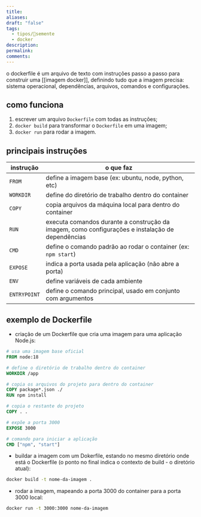 ```yaml
---
title:
aliases:
draft: "false"
tags:
  - tipos/🌱semente
  - docker
description:
permalink:
comments:
---
```

o dockerfile é um arquivo de texto com instruções passo a passo para construir uma [[imagem docker]], definindo tudo que a imagem precisa: sistema operacional, dependências, arquivos, comandos e configurações.

## como funciona
1. escrever um arquivo `Dockerfile` com todas as instruções;
2. `docker build` para transformar o `Dockerfile` em uma imagem;
3. `docker run` para rodar a imagem.

## principais instruções

| instrução    | o que faz                                                                                        |
| ------------ | ------------------------------------------------------------------------------------------------ |
| `FROM`       | define a imagem base (ex: ubuntu, node, python, etc)                                             |
| `WORKDIR`    | define do diretório de trabalho dentro do container                                              |
| `COPY`       | copia arquivos da máquina local para dentro do container                                         |
| `RUN`        | executa comandos durante a construção da imagem, como configurações e instalação de dependências |
| `CMD`        | define o comando padrão ao rodar o container (ex: `npm start`)                                   |
| `EXPOSE`     | indica a porta usada pela aplicação (não abre a porta)                                           |
| `ENV`        | define variáveis de cada ambiente                                                                |
| `ENTRYPOINT` | define o comando principal, usado em conjunto com argumentos                                     |

## exemplo de Dockerfile
- criação de um Dockerfile que cria uma imagem para uma aplicação Node.js:
``` dockerfile
# usa uma imagem base oficial
FROM node:18

# define o diretório de trabalho dentro do container
WORKDIR /app

# copia os arquivos do projeto para dentro do container
COPY package*.json ./
RUN npm install

# copia o restante do projeto
COPY . . 

# expõe a porta 3000
EXPOSE 3000

# comando para iniciar a aplicação
CMD ["npm", "start"]
```

- buildar a imagem com um Dokerfile, estando no mesmo diretório onde está o Dockerfile (o ponto no final indica o contexto de build - o diretório atual):
```bash
docker build -t nome-da-imagem .
```

- rodar a imagem, mapeando a porta 3000 do container para a porta 3000 local:
```bash
docker run -t 3000:3000 nome-da-imagem
```